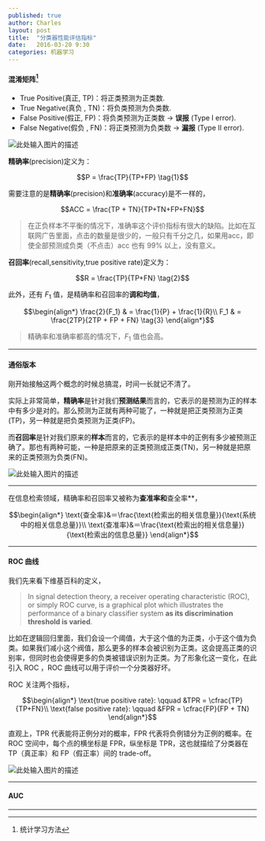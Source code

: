 ```yaml
---
published: true
author: Charles
layout: post
title:  "分类器性能评估指标"
date:   2016-03-20 9:30
categories: 机器学习
---
```


#### 混淆矩阵[^1]
- True Positive(真正, TP)：将正类预测为正类数.
- True Negative(真负 , TN)：将负类预测为负类数.
- False Positive(假正, FP)：将负类预测为正类数 $\rightarrow$ **误报** (Type I error).
- False Negative(假负 , FN)：将正类预测为负类数 $\rightarrow$ **漏报** (Type II error).


![此处输入图片的描述][1]

**精确率**(precision)定义为：

$$P = \frac{TP}{TP+FP} \tag{1}$$

需要注意的是**精确率**(precision)和**准确率**(accuracy)是不一样的，

$$ACC = \frac{TP + TN}{TP+TN+FP+FN}$$

> 在正负样本不平衡的情况下，准确率这个评价指标有很大的缺陷。比如在互联网广告里面，点击的数量是很少的，一般只有千分之几，如果用acc，即使全部预测成负类（不点击）acc 也有 99% 以上，没有意义。

**召回率**(recall,sensitivity,true positive rate)定义为：

$$R = \frac{TP}{TP+FN} \tag{2}$$

此外，还有 $F_1$ 值，是精确率和召回率的**调和均值**，

$$\begin{align*}
\frac{2}{F_1} & = \frac{1}{P} + \frac{1}{R}\\
F_1 & = \frac{2TP}{2TP + FP + FN} \tag{3}
\end{align*}$$

> 精确率和准确率都高的情况下，$F_1$ 值也会高。

----------

#### 通俗版本
刚开始接触这两个概念的时候总搞混，时间一长就记不清了。

实际上非常简单，**精确率**是针对我们**预测结果**而言的，它表示的是预测为正的样本中有多少是对的。那么预测为正就有两种可能了，一种就是把正类预测为正类(TP)，另一种就是把负类预测为正类(FP)。

而**召回率**是针对我们原来的**样本**而言的，它表示的是样本中的正例有多少被预测正确了。那也有两种可能，一种是把原来的正类预测成正类(TN)，另一种就是把原来的正类预测为负类(FN)。

![此处输入图片的描述][2]

----------

在信息检索领域，精确率和召回率又被称为**查准率和**查全率**，

$$\begin{align*}
\text{查全率}&＝\frac{\text{检索出的相关信息量}}{\text{系统中的相关信息总量}}\\
\text{查准率}&＝\frac{\text{检索出的相关信息量}}{\text{检索出的信息总量}}
\end{align*}$$

----------

#### ROC 曲线

我们先来看下维基百科的定义，

> In signal detection theory, a receiver operating characteristic (ROC), or simply ROC curve, is a graphical plot which illustrates the performance of a binary classifier system **as its discrimination threshold is varied**.

比如在逻辑回归里面，我们会设一个阈值，大于这个值的为正类，小于这个值为负类。如果我们减小这个阀值，那么更多的样本会被识别为正类。这会提高正类的识别率，但同时也会使得更多的负类被错误识别为正类。为了形象化这一变化，在此引入 ROC ，ROC 曲线可以用于评价一个分类器好坏。

ROC 关注两个指标，

$$\begin{align*}
\text{true positive rate}: \qquad &TPR = \cfrac{TP}{TP+FN}\\      
\text{false positive rate}: \qquad &FPR = \cfrac{FP}{FP + TN}
\end{align*}$$

直观上，TPR 代表能将正例分对的概率，FPR 代表将负例错分为正例的概率。在 ROC 空间中，每个点的横坐标是 FPR，纵坐标是 TPR，这也就描绘了分类器在 TP（真正率）和 FP（假正率）间的 trade-off。

![此处输入图片的描述][3]

----------

#### AUC




[1]: http://7xjbdi.com1.z0.glb.clouddn.com/confusion_matrix%20(1).png
[2]: http://7xjbdi.com1.z0.glb.clouddn.com/Precision_Recall.png?imageView2/2/w/400
[3]: http://7xjbdi.com1.z0.glb.clouddn.com/ROC.png

----------

[^1]: 统计学习方法